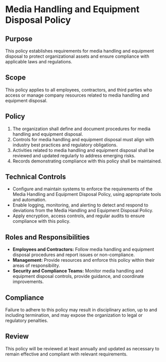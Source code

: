 # Media Handling and Equipment Disposal Policy

## Purpose
This policy establishes requirements for media handling and equipment disposal to protect organizational assets and ensure compliance with applicable laws and regulations.

## Scope
This policy applies to all employees, contractors, and third parties who access or manage company resources related to media handling and equipment disposal.

## Policy
1. The organization shall define and document procedures for media handling and equipment disposal.
2. Controls for media handling and equipment disposal must align with industry best practices and regulatory obligations.
3. Activities related to media handling and equipment disposal shall be reviewed and updated regularly to address emerging risks.
4. Records demonstrating compliance with this policy shall be maintained.

## Technical Controls
- Configure and maintain systems to enforce the requirements of the Media Handling and Equipment Disposal Policy, using appropriate tools and automation.
- Enable logging, monitoring, and alerting to detect and respond to deviations from the Media Handling and Equipment Disposal Policy.
- Apply encryption, access controls, and regular audits to ensure compliance with this policy.

## Roles and Responsibilities
- **Employees and Contractors:** Follow media handling and equipment disposal procedures and report issues or non-compliance.
- **Management:** Provide resources and enforce this policy within their areas of responsibility.
- **Security and Compliance Teams:** Monitor media handling and equipment disposal controls, provide guidance, and coordinate improvements.

## Compliance
Failure to adhere to this policy may result in disciplinary action, up to and including termination, and may expose the organization to legal or regulatory penalties.

## Review
This policy will be reviewed at least annually and updated as necessary to remain effective and compliant with relevant requirements.
